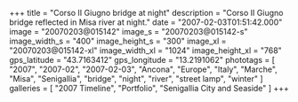 +++
title = "Corso II Giugno bridge at night"
description = "Corso II Giugno bridge reflected in Misa river at night."
date = "2007-02-03T01:51:42.000"
image = "20070203@015142"
image_s = "20070203@015142-s"
image_width_s = "400"
image_height_s = "300"
image_xl = "20070203@015142-xl"
image_width_xl = "1024"
image_height_xl = "768"
gps_latitude = "43.7163412"
gps_longitude = "13.2191062"
phototags = [ "2007", "2007-02", "2007-02-03", "Ancona", "Europe", "Italy", "Marche", "Misa", "Senigallia", "bridge", "night", "river", "street lamp", "winter" ]
galleries = [ "2007 Timeline", "Portfolio", "Senigallia City and Seaside" ]
+++
